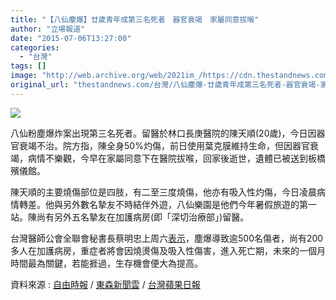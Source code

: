 ```yaml
---
title: "【八仙塵爆】廿歲青年成第三名死者　器官衰竭　家屬同意拔喉"
author: "立場報道"
date: "2015-07-06T13:27:00"
categories:
  - "台灣"
tags: []
image: "http://web.archive.org/web/2021im_/https://cdn.thestandnews.com/media/photos/cache/chan-08_SvAIQ_1200x0.png"
original_url: "thestandnews.com/台灣/八仙塵爆-廿歲青年成第三名死者-器官衰竭-家屬同意拔喉"
---
```

![](http://web.archive.org/web/2021im_/https://cdn.thestandnews.com/media/photos/cache/chan-08_SvAIQ_1200x0.png)

八仙粉塵爆炸案出現第三名死者。留醫於林口長庚醫院的陳天順(20歲)，今日因器官衰竭不治。院方指，陳全身50%灼傷，前日使用葉克膜維持生命，但因器官衰竭，病情不樂觀，今早在家屬同意下在醫院拔喉，回家後逝世，遺體已被送到板橋殯儀館。

陳天順的主要燒傷部位是四肢，有二至三度燒傷，他亦有吸入性灼傷，今日凌晨病情轉差。他與另外數名摯友不時結伴外遊，八仙樂園是他們今年暑假旅遊的第一站。陳尚有另外五名摯友在加護病房(即「深切治療部」)留醫。

台灣醫師公會全聯會秘書長蔡明忠上周六[表示](http://web.archive.org/web/20210629015710/http://www.cna.com.tw/news/firstnews/201507040166-1.aspx)，塵爆導致逾500名傷者，尚有200多人在加護病房，重症者將會因燒燙傷及吸入性傷害，進入死亡期，未來的一個月時間最為關鍵，若能捱過，生存機會便大為提高。

資料來源 : [自由時報](http://web.archive.org/web/20210629015710/http://news.ltn.com.tw/news/society/breakingnews/1370317) / [東森新聞雲](http://web.archive.org/web/20210629015710/http://www.ettoday.net/news/20150706/530759.htm) / [台灣蘋果日報](http://web.archive.org/web/20210629015710/http://www.appledaily.com.tw/realtimenews/article/local/20150706/642187/)